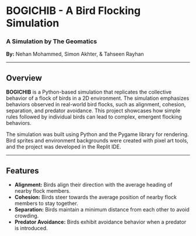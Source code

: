 # BOGICHIB - A Bird Flocking Simulation

### A Simulation by The Geomatics
**By:** Nehan Mohammed, Simon Akhter, & Tahseen Rayhan

---

## Overview

**BOGICHIB** is a Python-based simulation that replicates the collective behavior of a flock of birds in a 2D environment. The simulation emphasizes behaviors observed in real-world bird flocks, such as alignment, cohesion, separation, and predator avoidance. This project showcases how simple rules followed by individual birds can lead to complex, emergent flocking behaviors.

The simulation was built using Python and the Pygame library for rendering. Bird sprites and environment backgrounds were created with pixel art tools, and the project was developed in the Replit IDE.

---

## Features

- **Alignment:** Birds align their direction with the average heading of nearby flock members.
- **Cohesion:** Birds steer towards the average position of nearby flock members to stay together.
- **Separation:** Birds maintain a minimum distance from each other to avoid crowding.
- **Predator Avoidance:** Birds exhibit avoidance behavior when a predator is introduced.
